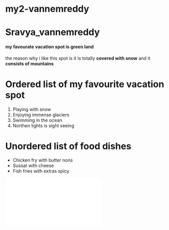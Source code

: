 # my2-vannemreddy
# Sravya_vannemreddy
#### my favourate vacation spot is green land
the reason why i like this spot is it is totally **covered with snow** and it **consists of mountains**

# Ordered list of my favourite vacation spot

1. Playing with snow
2. Enjoying immense glaciers
3. Swimming in the ocean
4. Northen lights is sight seeing

# Unordered list of food dishes 

- Chicken fry with butter nons
- Sussat with cheese
- Fish fries with extras spicy

![Mystats linked to Readme](./MyStats.md)

